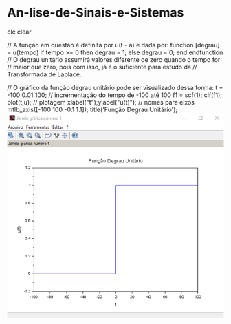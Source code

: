# An-lise-de-Sinais-e-Sistemas
clc
clear


// A função em questão é definita por u(t - a) e dada por:
function [degrau] = u(tempo)
    if tempo >= 0 then
        degrau = 1;
    else
        degrau = 0;
    end
endfunction
// O degrau unitário assumirá valores diferente de zero quando o tempo for
// maior que zero, pois com isso, já é o suficiente para estudo da 
// Transformada de Laplace.


// O gráfico da função degrau unitário pode ser visualizado dessa forma:
t = -100:0.01:100; // incrementação do tempo de -100 até 100
f1 = scf(1);
clf(f1);
plot(t,u); // plotagem
xlabel("t");ylabel("u(t)"); // nomes para eixos
mtlb_axis([-100 100 -0.1 1.1]);
title('Função Degrau Unitário');
![alt text](funcaounitaria.png)
